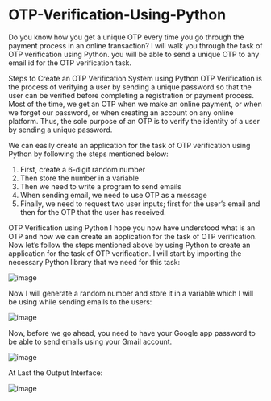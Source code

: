 # OTP-Verification-Using-Python
Do you know how you get a unique OTP every time you go through the payment process in an online transaction?  I will walk you through the task of OTP verification using Python.  you will be able to send a unique OTP to any email id for the OTP verification task.


Steps to Create an OTP Verification System using Python
OTP Verification is the process of verifying a user by sending a unique password so that the user can be verified before completing a registration or payment process. Most of the time, we get an OTP when we make an online payment, or when we forget our password, or when creating an account on any online platform. Thus, the sole purpose of an OTP is to verify the identity of a user by sending a unique password.



We can easily create an application for the task of OTP verification using Python by following the steps mentioned below:

1) First, create a 6-digit random number
2) Then store the number in a variable
3) Then we need to write a program to send emails
4) When sending email, we need to use OTP as a message
5) Finally, we need to request two user inputs; first for the user’s email and then for the OTP that the user has received.

OTP Verification using Python
I hope you now have understood what is an OTP and how we can create an application for the task of OTP verification. Now let’s follow the steps mentioned above by using Python to create an application for the task of OTP verification. I will start by importing the necessary Python library that we need for this task:

![image](https://github.com/user-attachments/assets/cc406b92-91e4-4b40-a87a-24aec1ca2e90)

Now I will generate a random number and store it in a variable which I will be using while sending emails to the users:

![image](https://github.com/user-attachments/assets/d1601275-f7e7-4a04-98ff-c5450c603277)

Now, before we go ahead, you need to have your Google app password to be able to send emails using your Gmail account.

![image](https://github.com/user-attachments/assets/cc344adc-45b5-4504-b326-bcb4260f29a0)


At Last the Output Interface:

![image](https://github.com/user-attachments/assets/7fc64570-e981-4189-9236-3a8006b5c026)



